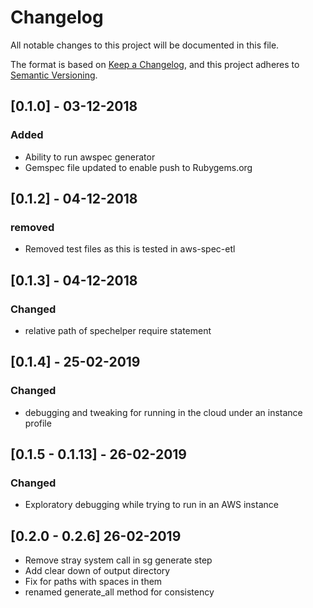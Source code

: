 # Changelog
All notable changes to this project will be documented in this file.

The format is based on [Keep a Changelog](https://keepachangelog.com/en/1.0.0/),
and this project adheres to [Semantic Versioning](https://semver.org/spec/v2.0.0.html).


## [0.1.0] - 03-12-2018
### Added
- Ability to run awspec generator
- Gemspec file updated to enable push to Rubygems.org

## [0.1.2] - 04-12-2018
### removed
- Removed test files as this is tested in aws-spec-etl

## [0.1.3] - 04-12-2018
### Changed 
- relative path of spechelper require statement

## [0.1.4] - 25-02-2019
### Changed
- debugging and tweaking for running in the cloud under an instance profile

## [0.1.5 - 0.1.13] - 26-02-2019
### Changed
- Exploratory debugging while trying to run in an AWS instance

## [0.2.0 - 0.2.6] 26-02-2019
- Remove stray system call in sg generate step
- Add clear down of output directory
- Fix for paths with spaces in them
- renamed generate_all method for consistency
